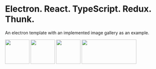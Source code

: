 # Electron. React. TypeScript. Redux. Thunk. 
An electron template with an implemented image gallery as an example.

<img src="https://upload.wikimedia.org/wikipedia/commons/thumb/9/91/Electron_Software_Framework_Logo.svg/1200px-Electron_Software_Framework_Logo.svg.png" width="80px" height="80px"> <img src="https://cdn.worldvectorlogo.com/logos/typescript.svg" width="80px" height="80px">  <img src="https://seeklogo.com/images/R/redux-logo-9CA6836C12-seeklogo.com.png" width="80px" height="80px"> <img src="https://wpintegrate.com/wp-content/uploads/2017/07/react-logo.png" width="180px" height="80px">
